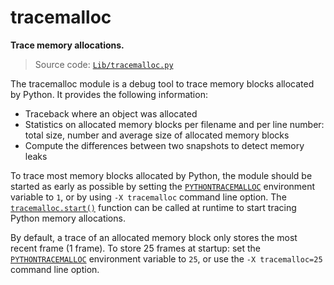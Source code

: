# tracemalloc

**Trace memory allocations.**

> Source code: [`Lib/tracemalloc.py`](https://github.com/python/cpython/tree/3.13/Lib/tracemalloc.py)

The tracemalloc module is a debug tool to trace memory blocks allocated by Python. It provides the following information:

* Traceback where an object was allocated
* Statistics on allocated memory blocks per filename and per line number: total size, number and average size of allocated memory blocks
* Compute the differences between two snapshots to detect memory leaks

To trace most memory blocks allocated by Python, the module should be started as early as possible by setting the [`PYTHONTRACEMALLOC`](../cli/Environment/PYTHONTRACEMALLOC.md) environment variable to `1`, or by using `-X tracemalloc` command line option. The [`tracemalloc.start()`](/modules/tracemalloc/start.md) function can be called at runtime to start tracing Python memory allocations.

By default, a trace of an allocated memory block only stores the most recent frame (1 frame). To store 25 frames at startup: set the [`PYTHONTRACEMALLOC`](../cli/Environment/PYTHONTRACEMALLOC.md) environment variable to `25`, or use the `-X tracemalloc=25` command line option.
